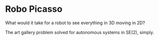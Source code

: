 # Robo Picasso

What would it take for a robot to see everything in 3D moving in 2D? 

The art gallery problem solved for autonomous systems in SE(2), simply.
